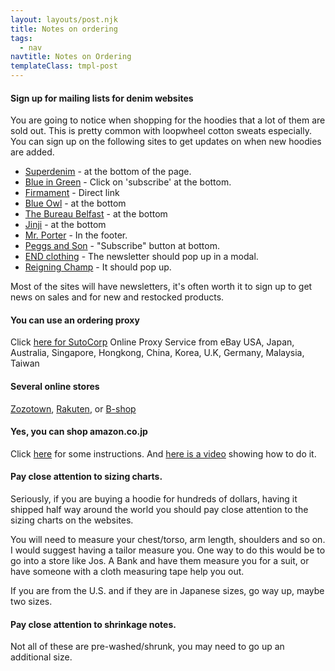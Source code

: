 ```yaml
---
layout: layouts/post.njk
title: Notes on ordering
tags:
  - nav
navtitle: Notes on Ordering
templateClass: tmpl-post
---
```

<div class="col col-sm-8">

<p>
<h4>Sign up for mailing lists for denim websites</h4>
You are going to notice when shopping for the hoodies that a lot of them are sold out. This is pretty common with loopwheel cotton sweats especially. You can sign up on the following sites to get updates on when new hoodies are added.

* <a href="https://www.superdenim.com/us/">Superdenim</a> - at the bottom of the page.
* <a href="https://blueingreensoho.com/">Blue in Green</a> - Click on 'subscribe' at the bottom.
* <a href="https://www.firmamentberlin.com/newsletter">Firmament</a> - Direct link
* <a href="https://www.blueowl.us/">Blue Owl</a> - at the bottom
* <a href="https://www.thebureaubelfast.com/">The Bureau Belfast</a> - at the bottom
* <a href="https://www.jinji.fr/en/10000008-sweatshirts">Jinji</a> - at the bottom
* <a href="https://www.mrporter.com">Mr. Porter</a> - In the footer.
* <a href="http://www.peggsandson.com/contacts/">Peggs and Son</a> - "Subscribe" button at bottom.
* <a href="https://www.endclothing.com/us/clothing/sweats-and-hoods">END clothing</a> - The newsletter should pop up in a modal.
* <a href="https://reigningchamp.com/">Reigning Champ</a> - It should pop up.

Most of the sites will have newsletters, it's often worth it to sign up to get news on sales and for new and restocked products.

<h4>You can use an ordering proxy</h4>
Click <a href="https://sutocorp.com/">here for SutoCorp</a> Online Proxy Service from eBay USA, Japan, Australia, Singapore, Hongkong, China, Korea, U.K, Germany, Malaysia, Taiwan

<h4>Several online stores</h4>
<a href="http://zozo.jp/">Zozotown</a>,  <a href="https://global.rakuten.com/en/?l-id=gs_global_search_logo">Rakuten</a>, or <a href="http://store.bshop-inc.com/shop/ec/item/list/category_id/49/stock_available/1/has_stock/true">B-shop</a> 

<h4>Yes, you can shop amazon.co.jp</h4>
Click <a href="https://ridwankhan.com/buying-and-shipping-using-amazon-co-jp-and-tenso-com-from-the-united-states-77f8ec62a92a">here</a> for some instructions. And <a href="https://www.youtube.com/watch?v=0xBgOdZxMUU">here is a video</a> showing how to do it.

<h4>Pay close attention to sizing charts.</h4>

Seriously, if you are buying a hoodie for hundreds of dollars, having it shipped half way around the world you should pay close attention to the sizing charts on the websites.

You will need to measure your chest/torso, arm length, shoulders and so on. I would suggest having a tailor measure you. One way to do this would be to go into a store like Jos. A Bank and have them measure you for a suit, or have someone with a cloth measuring tape help you out.

If you are from the U.S. and if they are in Japanese sizes, go way up, maybe two sizes.

<h4>Pay close attention to shrinkage notes.</h4>
Not all of these are pre-washed/shrunk, you may need to go up an additional size.


</p>

</div>

